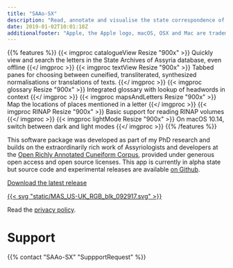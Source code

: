 ```yaml
---
title: "SAAo-SX"
description: "Read, annotate and visualise the state correspondence of Assyria in a fast, offline interface"
date: 2019-01-02T10:01:18Z
additionalfooter: "Apple, the Apple logo, macOS, OSX and Mac are trademarks of Apple Inc., registered in the U.S. and other countries and regions. App Store is a service mark of Apple Inc."
---
```

{{% features %}}
{{< imgproc catalogueView Resize "900x" >}} Quickly view and search the letters in the State Archives of Assyria database, even offline {{</ imgproc >}}
{{< imgproc textView Resize "900x" >}} Tabbed panes for choosing between cuneified, transliterated, synthesized normalisations or translations of texts. {{</ imgproc >}}
{{< imgproc glossary Resize "900x" >}} Integrated glossary with lookup of headwords in context {{</ imgproc >}}
{{< imgproc mapsAndLetters Resize "900x" >}} Map the locations of places mentioned in a letter {{</ imgproc >}}
{{< imgproc RINAP Resize "900x" >}} Basic support for reading RINAP volumes {{</ imgproc >}}
{{< imgproc lightMode Resize "900x" >}} On macOS 10.14, switch between dark and light modes {{</ imgproc >}}
{{% /features %}}

This software package was developed as part of my PhD research and builds on the extraordinarily rich work of Assyriologists and developers at the [Open Richly Annotated Cuneiform Corpus](http://oracc.org), provided under generous open access and open source licenses. This app is currently in alpha state but source code and experimental releases are available [on Github](https://www.github.com/ckanchan/saaosx).

[Download the latest release](https://github.com/ckanchan/SAAOSX/releases/download/0.2.1/SAAoSXLite.dmg)

[{{< svg "static/MAS_US-UK_RGB_blk_092917.svg" >}}](https://itunes.apple.com/us/app/saao-sx-reader-lite/id1448935535?ls=1&mt=12 "Download on the Mac App Store")

Read the [privacy policy](./privacy/lite).

# Support

{{% contact "SAAo-SX" "SuppportRequest" %}}